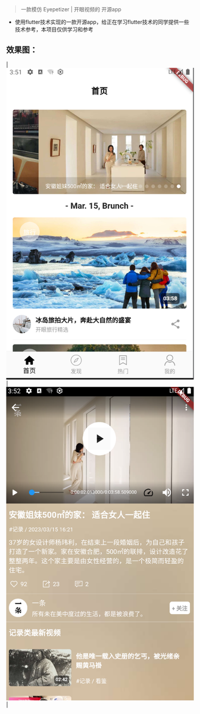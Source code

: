 >  一款模仿 Eyepetizer | 开眼视频的 开源app

- 使用flutter技术实现的一款开源app，给正在学习flutter技术的同学提供一些技术参考，本项目仅供学习和参考


## 效果图：
| ![imgage1.png](https://github.com/VincentStory/eyepetizer_project/blob/master/image1.png) |
![imgage2.png](https://github.com/VincentStory/eyepetizer_project/blob/master/image2.png)  |


